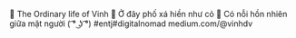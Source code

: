 🍃 The Ordinary life of Vinh 🍁
Ở đây phố xá hiền như cỏ 🌿
Có nỗi hồn nhiên giữa mặt người ( ͡° ͜ʖ ͡°)
#entj#digitalnomad
medium.com/@vinhdv
